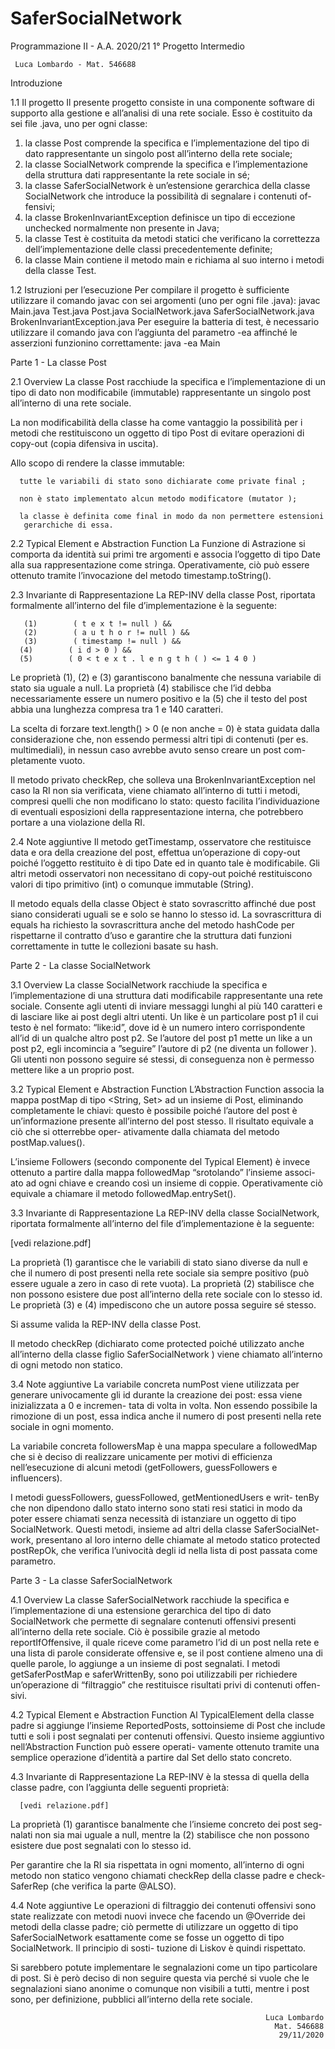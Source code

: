 # SaferSocialNetwork

Programmazione II - A.A. 2020/21
      1° Progetto Intermedio


     Luca Lombardo - Mat. 546688
     
Introduzione

1.1     Il progetto
Il presente progetto consiste in una componente software di supporto alla
gestione e all’analisi di una rete sociale. Esso è costituito da sei file .java,
uno per ogni classe:
   1. la classe Post comprende la specifica e l’implementazione del tipo di
      dato rappresentante un singolo post all’interno della rete sociale;
   2. la classe SocialNetwork comprende la specifica e l’implementazione
      della struttura dati rappresentante la rete sociale in sé;
   3. la classe SaferSocialNetwork è un’estensione gerarchica della classe
      SocialNetwork che introduce la possibilità di segnalare i contenuti of-
      fensivi;
   4. la classe BrokenInvariantException definisce un tipo di eccezione
      unchecked normalmente non presente in Java;
   5. la classe Test è costituita da metodi statici che verificano la correttezza
      dell’implementazione delle classi precedentemente definite;
   6. la classe Main contiene il metodo main e richiama al suo interno i
      metodi della classe Test.


1.2     Istruzioni per l’esecuzione
Per compilare il progetto è sufficiente utilizzare il comando javac con sei
argomenti (uno per ogni file .java):
javac Main.java Test.java Post.java SocialNetwork.java
      SaferSocialNetwork.java BrokenInvariantException.java
Per eseguire la batteria di test, è necessario utilizzare il comando java con
l’aggiunta del parametro -ea affinché le asserzioni funzionino correttamente:
java -ea Main


Parte 1 - La classe Post


2.1      Overview
La classe Post racchiude la specifica e l’implementazione di un tipo di dato
non modificabile (immutable) rappresentante un singolo post all’interno di
una rete sociale.

La non modificabilità della classe ha come vantaggio la possibilità per i
metodi che restituiscono un oggetto di tipo Post di evitare operazioni di
copy-out (copia difensiva in uscita).

Allo scopo di rendere la classe immutable:

      tutte le variabili di stato sono dichiarate come private final ;

      non è stato implementato alcun metodo modificatore (mutator );

      la classe è definita come final in modo da non permettere estensioni
       gerarchiche di essa.


2.2      Typical Element e Abstraction Function
La Funzione di Astrazione si comporta da identità sui primi tre argomenti
e associa l’oggetto di tipo Date alla sua rappresentazione come stringa.
Operativamente, ciò può essere ottenuto tramite l’invocazione del metodo
timestamp.toString().


2.3      Invariante di Rappresentazione
La REP-INV della classe Post, riportata formalmente all’interno del file
d’implementazione è la seguente:

       (1)        ( t e x t != null ) &&
       (2)        ( a u t h o r != null ) &&
       (3)        ( timestamp != null ) &&
      (4)        ( i d > 0 ) &&
      (5)        ( 0 < t e x t . l e n g t h ( ) <= 1 4 0 )


Le proprietà (1), (2) e (3) garantiscono banalmente che nessuna variabile
di stato sia uguale a null.
La proprietà (4) stabilisce che l’id debba necessariamente essere un numero
positivo e la (5) che il testo del post abbia una lunghezza compresa tra 1 e
140 caratteri.

La scelta di forzare text.length() > 0 (e non anche = 0) è stata guidata
dalla considerazione che, non essendo permessi altri tipi di contenuti (per
es. multimediali), in nessun caso avrebbe avuto senso creare un post com-
pletamente vuoto.

Il metodo privato checkRep, che solleva una BrokenInvariantException nel
caso la RI non sia verificata, viene chiamato all’interno di tutti i metodi,
compresi quelli che non modificano lo stato: questo facilita l’individuazione
di eventuali esposizioni della rappresentazione interna, che potrebbero portare
a una violazione della RI.


2.4     Note aggiuntive
Il metodo getTimestamp, osservatore che restituisce data e ora della creazione
del post, effettua un’operazione di copy-out poiché l’oggetto restituito è di
tipo Date ed in quanto tale è modificabile.
Gli altri metodi osservatori non necessitano di copy-out poiché restituiscono
valori di tipo primitivo (int) o comunque immutable (String).

Il metodo equals della classe Object è stato sovrascritto affinché due post
siano considerati uguali se e solo se hanno lo stesso id.
La sovrascrittura di equals ha richiesto la sovrascrittura anche del metodo
hashCode per rispettarne il contratto d’uso e garantire che la struttura dati
funzioni correttamente in tutte le collezioni basate su hash.


Parte 2 - La classe SocialNetwork


3.1     Overview
La classe SocialNetwork racchiude la specifica e l’implementazione di una
struttura dati modificabile rappresentante una rete sociale. Consente agli
utenti di inviare messaggi lunghi al più 140 caratteri e di lasciare like ai post
degli altri utenti.
Un like è un particolare post p1 il cui testo è nel formato: “like:id”, dove id
è un numero intero corrispondente all’id di un qualche altro post p2.
Se l’autore del post p1 mette un like a un post p2, egli incomincia a ”seguire”
l’autore di p2 (ne diventa un follower ).
Gli utenti non possono seguire sé stessi, di conseguenza non è permesso
mettere like a un proprio post.


3.2     Typical Element e Abstraction Function
L’Abstraction Function associa la mappa postMap di tipo
<String, Set<Post>> ad un insieme di Post, eliminando completamente le
chiavi: questo è possibile poiché l’autore del post è un’informazione presente
all’interno del post stesso. Il risultato equivale a ciò che si otterrebbe oper-
ativamente dalla chiamata del metodo postMap.values().

L’insieme Followers (secondo componente del Typical Element) è invece
ottenuto a partire dalla mappa followedMap “srotolando” l’insieme associ-
ato ad ogni chiave e creando cosı̀ un insieme di coppie. Operativamente ciò
equivale a chiamare il metodo followedMap.entrySet().


3.3     Invariante di Rappresentazione
La REP-INV della classe SocialNetwork, riportata formalmente all’interno
del file d’implementazione è la seguente:

[vedi relazione.pdf]

La proprietà (1) garantisce che le variabili di stato siano diverse da null
e che il numero di post presenti nella rete sociale sia sempre positivo (può
essere uguale a zero in caso di rete vuota).
La proprietà (2) stabilisce che non possono esistere due post all’interno della
rete sociale con lo stesso id.
Le proprietà (3) e (4) impediscono che un autore possa seguire sé stesso.

Si assume valida la REP-INV della classe Post.

Il metodo checkRep (dichiarato come protected poiché utilizzato anche
all’interno della classe figlio SaferSocialNetwork ) viene chiamato all’interno
di ogni metodo non statico.


3.4     Note aggiuntive
La variabile concreta numPost viene utilizzata per generare univocamente
gli id durante la creazione dei post: essa viene inizializzata a 0 e incremen-
tata di volta in volta. Non essendo possibile la rimozione di un post, essa
indica anche il numero di post presenti nella rete sociale in ogni momento.

La variabile concreta followersMap è una mappa speculare a followedMap
che si è deciso di realizzare unicamente per motivi di efficienza nell’esecuzione
di alcuni metodi (getFollowers, guessFollowers e influencers).

I metodi guessFollowers, guessFollowed, getMentionedUsers e writ-
tenBy che non dipendono dallo stato interno sono stati resi statici in modo
da poter essere chiamati senza necessità di istanziare un oggetto di tipo
SocialNetwork. Questi metodi, insieme ad altri della classe SaferSocialNet-
work, presentano al loro interno delle chiamate al metodo statico protected
postRepOk, che verifica l’univocità degli id nella lista di post passata come
parametro.


Parte 3 - La classe SaferSocialNetwork


4.1       Overview
La classe SaferSocialNetwork racchiude la specifica e l’implementazione
di una estensione gerarchica del tipo di dato SocialNetwork che permette di
segnalare contenuti offensivi presenti all’interno della rete sociale.
Ciò è possibile grazie al metodo reportIfOffensive, il quale riceve come parametro
l’id di un post nella rete e una lista di parole considerate offensive e, se il
post contiene almeno una di quelle parole, lo aggiunge a un insieme di post
segnalati.
I metodi getSaferPostMap e saferWrittenBy, sono poi utilizzabili per richiedere
un’operazione di “filtraggio” che restituisce risultati privi di contenuti offen-
sivi.


4.2       Typical Element e Abstraction Function
Al TypicalElement della classe padre si aggiunge l’insieme ReportedPosts,
sottoinsieme di Post che include tutti e soli i post segnalati per contenuti
offensivi.
Questo insieme aggiuntivo nell’Abstraction Function può essere operati-
vamente ottenuto tramite una semplice operazione d’identità a partire dal
Set<Post> dello stato concreto.


4.3       Invariante di Rappresentazione
La REP-INV è la stessa di quella della classe padre, con l’aggiunta delle
seguenti proprietà:

      [vedi relazione.pdf]


La proprietà (1) garantisce banalmente che l’insieme concreto dei post seg-
nalati non sia mai uguale a null, mentre la (2) stabilisce che non possono
esistere due post segnalati con lo stesso id.

Per garantire che la RI sia rispettata in ogni momento, all’interno di ogni
metodo non statico vengono chiamati checkRep della classe padre e check-
SaferRep (che verifica la parte @ALSO).


4.4    Note aggiuntive
Le operazioni di filtraggio dei contenuti offensivi sono state realizzate con
metodi nuovi invece che facendo un @Override dei metodi della classe padre;
ciò permette di utilizzare un oggetto di tipo SaferSocialNetwork esattamente
come se fosse un oggetto di tipo SocialNetwork. Il principio di sosti-
tuzione di Liskov è quindi rispettato.

Si sarebbero potute implementare le segnalazioni come un tipo particolare
di post. Si è però deciso di non seguire questa via perché si vuole che le
segnalazioni siano anonime o comunque non visibili a tutti, mentre i post
sono, per definizione, pubblici all’interno della rete sociale.




                                                             Luca Lombardo
                                                               Mat. 546688
                                                                29/11/2020
